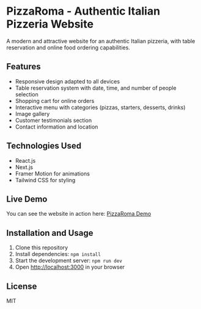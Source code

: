# PizzaRoma - Authentic Italian Pizzeria Website

A modern and attractive website for an authentic Italian pizzeria, with table reservation and online food ordering capabilities.

## Features

- Responsive design adapted to all devices
- Table reservation system with date, time, and number of people selection
- Shopping cart for online orders
- Interactive menu with categories (pizzas, starters, desserts, drinks)
- Image gallery
- Customer testimonials section
- Contact information and location

## Technologies Used

- React.js
- Next.js
- Framer Motion for animations
- Tailwind CSS for styling

## Live Demo

You can see the website in action here: [PizzaRoma Demo](https://pizzeria-website-red.vercel.app)




## Installation and Usage

1. Clone this repository
2. Install dependencies: `npm install`
3. Start the development server: `npm run dev`
4. Open [http://localhost:3000](http://localhost:3000) in your browser

## License

MIT
